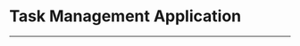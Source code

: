 # Task Management Application
--------------------------------------------------------------------------------------------------------------------------------
